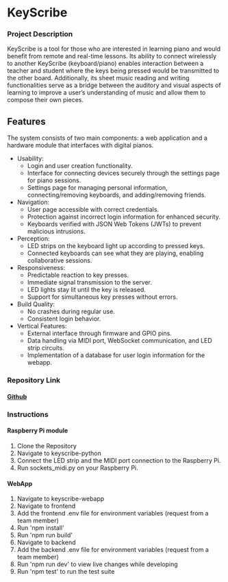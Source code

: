 # KeyScribe

### Project Description
KeyScribe is a tool for those who are interested in learning piano and would benefit from remote and real-time lessons. Its ability to connect wirelessly to another KeyScribe (keyboard/piano) enables interaction between a teacher and student where the keys being pressed would be transmitted to the other board. Additionally, its sheet music reading and writing functionalities serve as a bridge between the auditory and visual aspects of learning to improve a user’s understanding of music and allow them to compose their own pieces.

## Features
The system consists of two main components: a web application and a hardware module that interfaces with digital pianos.
- Usability:
  * Login and user creation functionality.
  * Interface for connecting devices securely through the settings page for piano sessions.
  * Settings page for managing personal information, connecting/removing keyboards, and adding/removing friends.
- Navigation:
  * User page accessible with correct credentials.
  * Protection against incorrect login information for enhanced security.
  * Keyboards verified with JSON Web Tokens (JWTs) to prevent malicious intrusions.
- Perception:
  * LED strips on the keyboard light up according to pressed keys.
  * Connected keyboards can see what they are playing, enabling collaborative sessions.
- Responsiveness:
  * Predictable reaction to key presses.
  * Immediate signal transmission to the server.
  * LED lights stay lit until the key is released.
  * Support for simultaneous key presses without errors.
- Build Quality:
  * No crashes during regular use.
  * Consistent login behavior.
- Vertical Features:
  * External interface through firmware and GPIO pins.
  * Data handling via MIDI port, WebSocket communication, and LED strip circuits.
  * Implementation of a database for user login information for the webapp.


### Repository Link
#### [Github](https://github.com/KeyScribe)

### Instructions
#### Raspberry Pi module
1. Clone the Repository
2. Navigate to keyscribe-python
3. Connect the LED strip and the MIDI port connection to the Raspberry Pi.
4. Run sockets_midi.py on your Raspberry Pi.
  
#### WebApp
1. Navigate to keyscribe-webapp
2. Navigate to frontend
3. Add the frontend .env file for environment variables (request from a team member)
4. Run 'npm install'
5. Run 'npm run build'
6. Navigate to backend
7. Add the backend .env file for environment variables (request from a team member)
8. Run 'npm run dev' to view live changes while developing
9. Run 'npm test' to run the test suite
